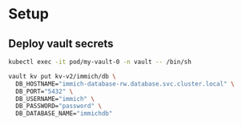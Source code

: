 # Setup

## Deploy vault secrets

```bash
kubectl exec -it pod/my-vault-0 -n vault -- /bin/sh
```

```bash
vault kv put kv-v2/immich/db \
  DB_HOSTNAME="immich-database-rw.database.svc.cluster.local" \
  DB_PORT="5432" \
  DB_USERNAME="immich" \
  DB_PASSWORD="password" \
  DB_DATABASE_NAME="immichdb"
```